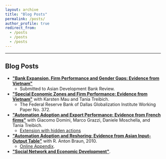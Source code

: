 ```yaml
---
layout: archive
title: "Blog Posts"
permalink: /posts/
author_profile: true
redirect_from:
  - /posts
  - /posts
  - /posts
---
```


<hr>

## Blog Posts
* [**"Bank Expansion, Firm Performance and Gender Gaps: Evidence from Vietnam"**](/files/Waki_ZeroLiquidityHANK.pdf)
  * Submitted to Asian Development Bank Review.   
* [**"Special Economic Zones and Firm Performance: Evidence from Vietnam"**](https://www.dallasfed.org/~/media/documents/institute/wpapers/2019/0372.pdf) with Karsten Mau and Tania Treibich.
  * The Federal Reserve Bank of Dallas Globalization Institute Working Paper No. 372.    
* [**"Automation Adoption and Export Performance: Evidence from French firms"**](/files/Fukushima_Waki.pdf) with Giacomo Domini, Marco Grazzi, Daniele Moschella, and Tania Treibich. 
  * [Extension with hidden actions](/files/Fukushima_Waki_extension_hidden_actions.pdf)
* [**"Automation Adoption and Reshoring: Evidence from Asian Input-Output Table"**](/files/Braun_Waki_2010.pdf) with R. Anton Braun, 2010.   
  * [Online Appendix](/files/Braun_Waki_2010_Appendix.pdf).
* [**"Social Network and Economic Development"**](). 
